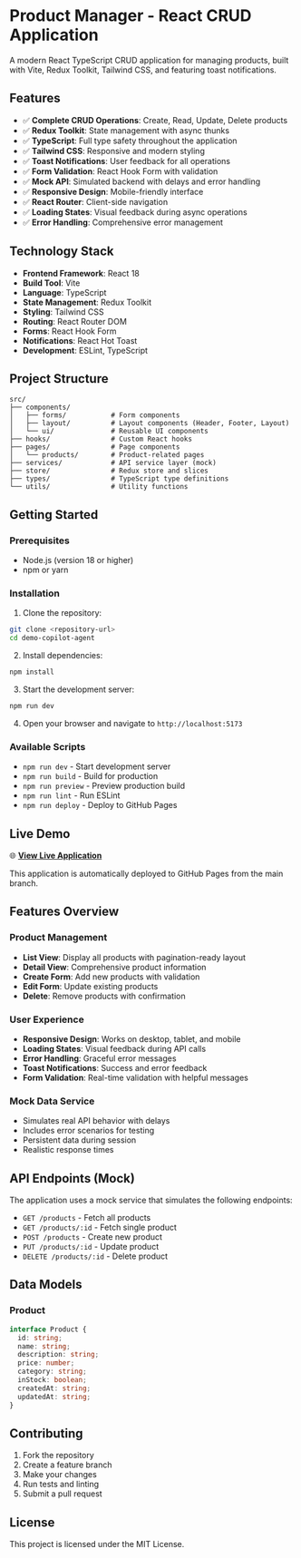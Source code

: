 # Product Manager - React CRUD Application

A modern React TypeScript CRUD application for managing products, built with Vite, Redux Toolkit, Tailwind CSS, and featuring toast notifications.

## Features

- ✅ **Complete CRUD Operations**: Create, Read, Update, Delete products
- ✅ **Redux Toolkit**: State management with async thunks
- ✅ **TypeScript**: Full type safety throughout the application
- ✅ **Tailwind CSS**: Responsive and modern styling
- ✅ **Toast Notifications**: User feedback for all operations
- ✅ **Form Validation**: React Hook Form with validation
- ✅ **Mock API**: Simulated backend with delays and error handling
- ✅ **Responsive Design**: Mobile-friendly interface
- ✅ **React Router**: Client-side navigation
- ✅ **Loading States**: Visual feedback during async operations
- ✅ **Error Handling**: Comprehensive error management

## Technology Stack

- **Frontend Framework**: React 18
- **Build Tool**: Vite
- **Language**: TypeScript
- **State Management**: Redux Toolkit
- **Styling**: Tailwind CSS
- **Routing**: React Router DOM
- **Forms**: React Hook Form
- **Notifications**: React Hot Toast
- **Development**: ESLint, TypeScript

## Project Structure

```
src/
├── components/
│   ├── forms/           # Form components
│   ├── layout/          # Layout components (Header, Footer, Layout)
│   └── ui/              # Reusable UI components
├── hooks/               # Custom React hooks
├── pages/               # Page components
│   └── products/        # Product-related pages
├── services/            # API service layer (mock)
├── store/               # Redux store and slices
├── types/               # TypeScript type definitions
└── utils/               # Utility functions
```

## Getting Started

### Prerequisites

- Node.js (version 18 or higher)
- npm or yarn

### Installation

1. Clone the repository:
```bash
git clone <repository-url>
cd demo-copilot-agent
```

2. Install dependencies:
```bash
npm install
```

3. Start the development server:
```bash
npm run dev
```

4. Open your browser and navigate to `http://localhost:5173`

### Available Scripts

- `npm run dev` - Start development server
- `npm run build` - Build for production
- `npm run preview` - Preview production build
- `npm run lint` - Run ESLint
- `npm run deploy` - Deploy to GitHub Pages

## Live Demo

🌐 **[View Live Application](https://Tayanchonk.github.io/demo-copilot-agent/)**

This application is automatically deployed to GitHub Pages from the main branch.

## Features Overview

### Product Management
- **List View**: Display all products with pagination-ready layout
- **Detail View**: Comprehensive product information
- **Create Form**: Add new products with validation
- **Edit Form**: Update existing products
- **Delete**: Remove products with confirmation

### User Experience
- **Responsive Design**: Works on desktop, tablet, and mobile
- **Loading States**: Visual feedback during API calls
- **Error Handling**: Graceful error messages
- **Toast Notifications**: Success and error feedback
- **Form Validation**: Real-time validation with helpful messages

### Mock Data Service
- Simulates real API behavior with delays
- Includes error scenarios for testing
- Persistent data during session
- Realistic response times

## API Endpoints (Mock)

The application uses a mock service that simulates the following endpoints:

- `GET /products` - Fetch all products
- `GET /products/:id` - Fetch single product
- `POST /products` - Create new product
- `PUT /products/:id` - Update product
- `DELETE /products/:id` - Delete product

## Data Models

### Product
```typescript
interface Product {
  id: string;
  name: string;
  description: string;
  price: number;
  category: string;
  inStock: boolean;
  createdAt: string;
  updatedAt: string;
}
```

## Contributing

1. Fork the repository
2. Create a feature branch
3. Make your changes
4. Run tests and linting
5. Submit a pull request

## License

This project is licensed under the MIT License.
